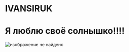 # IVANSIRUK
<!DOCTYPE html>
<html lang="en">
<head>
    <meta charset="UTF-8">
    <meta name="viewport" content="width=device-width, initial-scale=1.0">
    <title> Иван Сирук </title>


</head>



<body>
<p> <h1> Я люблю своё солнышко!!!!  </h1><span></span></p>

<img
src="image/fon3.jpg" 
alt="изображение не найдено ">

</body>
</html>
